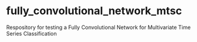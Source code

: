 # fully_convolutional_network_mtsc
Respository for testing a Fully Convolutional Network for Multivariate Time Series Classification
